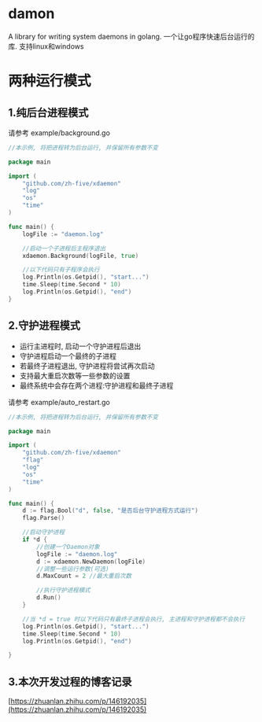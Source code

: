 # damon
A library for writing system daemons in golang.
一个让go程序快速后台运行的库.
支持linux和windows

# 两种运行模式
## 1.纯后台进程模式
请参考 example/background.go
```go
//本示例, 将把进程转为后台运行, 并保留所有参数不变

package main

import (
	"github.com/zh-five/xdaemon"
	"log"
	"os"
	"time"
)

func main() {
	logFile := "daemon.log"

	//启动一个子进程后主程序退出
	xdaemon.Background(logFile, true)

	//以下代码只有子程序会执行
	log.Println(os.Getpid(), "start...")
	time.Sleep(time.Second * 10)
	log.Println(os.Getpid(), "end")
}
```
## 2.守护进程模式
- 运行主进程时, 启动一个守护进程后退出
- 守护进程启动一个最终的子进程
- 若最终子进程退出, 守护进程将尝试再次启动
- 支持最大重启次数等一些参数的设置
- 最终系统中会存在两个进程:守护进程和最终子进程

请参考 example/auto_restart.go
```go
//本示例, 将把进程转为后台运行, 并保留所有参数不变

package main

import (
	"github.com/zh-five/xdaemon"
	"flag"
	"log"
	"os"
	"time"
)

func main() {
	d := flag.Bool("d", false, "是否后台守护进程方式运行")
	flag.Parse()

	//启动守护进程
	if *d {
		//创建一个Daemon对象
		logFile := "daemon.log"
		d := xdaemon.NewDaemon(logFile)
		//调整一些运行参数(可选)
		d.MaxCount = 2 //最大重启次数

		//执行守护进程模式
		d.Run()
	}

	//当 *d = true 时以下代码只有最终子进程会执行, 主进程和守护进程都不会执行
	log.Println(os.Getpid(), "start...")
	time.Sleep(time.Second * 10)
	log.Println(os.Getpid(), "end")

}

```

## 3.本次开发过程的博客记录
[https://zhuanlan.zhihu.com/p/146192035](https://zhuanlan.zhihu.com/p/146192035)
